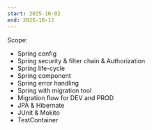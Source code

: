 ```yaml
---
start: 2025-10-02
end: 2025-10-12
---
```


Scope:
- Spring config
- Spring security & filter chain & Authorization
- Spring life-cycle
- Spring component
- Spring error handling
- Spring with migration tool
- Migration flow for DEV and PROD
- JPA & Hibernate
- JUnit & Mokito
- TestContainer
